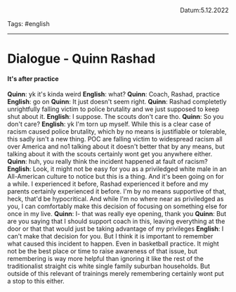 <p align="right">Datum:5.12.2022</p>

Tags: #english 

---
# Dialogue - Quinn Rashad
#### It's after practice
**Quinn**: yk it's kinda weird
**English**: what?
**Quinn**: Coach, Rashad, practice
**English**: go on
**Quinn**: It just doesn't seem right.
**Quinn**: Rashad completetly unrightfully falling victim to police brutality and we just supposed to keep shut about it.
**English**: I suppose. The scouts don't care tho.
**Quinn**: So you don't care?
**English**: yk I'm torn up myself. While this is a clear case of racism caused police brutality, which by no means is justifiable or tolerable, this sadly isn't a new thing. POC are falling victim to widespread racism all over America and no1 talking about it doesn't better that by any means, but talking about it with the scouts certainly wont get you anywhere either.
**Quinn**: huh, you really think the incident happened at fault of racism?
**English**: Look, it might not be easy for you as a priviledged white male in an All-American culture to notice but this is a thing. And it's been going on for a while. I experienced it before, Rashad experienced it before and my parents certainly experienced it before. I'm by no means supportive of that, heck, that'd be hypocritical. And while I'm no where near as priviledged as you, I can comfortably make this decision of focusing on something else for once in my live. 
**Quinn**: I- that was really eye opening, thank you
**Quinn**: But are you saying that I should support coach in this, leaving everything at the door or that that would just be taking advantage of my privileges 
**English**: I can't make that decision for you. But I think it is important to remember what caused this incident to happen. Even in basketball practice. It might not be the best place or time to raise awareness of that issue, but remembering is way more helpful than ignoring it like the rest of the traditionalist  straight cis white single family suburban households. But outside of this relevant of trainings merely remembering certainly wont put a stop to this either.